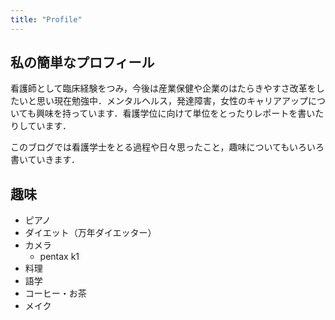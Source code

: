 ```yaml
---
title: "Profile"
---
```


## 私の簡単なプロフィール

看護師として臨床経験をつみ，今後は産業保健や企業のはたらきやすさ改革をしたいと思い現在勉強中．メンタルヘルス，発達障害，女性のキャリアアップについても興味を持っています．看護学位に向けて単位をとったりレポートを書いたりしています．

このブログでは看護学士をとる過程や日々思ったこと，趣味についてもいろいろ書いていきます．

## 趣味

- ピアノ
- ダイエット（万年ダイエッター）
- カメラ
  - pentax k1
- 料理
- 語学
- コーヒー・お茶
- メイク
